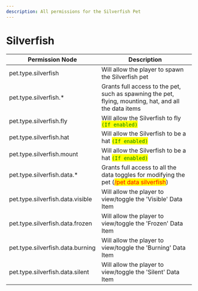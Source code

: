 ```yaml
---
description: All permissions for the Silverfish Pet
---
```



# Silverfish
| Permission Node | Description |
| - | - |
| pet.type.silverfish | Will allow the player to spawn the Silverfish pet |
| pet.type.silverfish.* | Grants full access to the pet, such as spawning the pet, flying, mounting, hat, and all the data items |
| pet.type.silverfish.fly | Will allow the Silverfish to fly <mark style="color:green;">`(If enabled)`</mark> |
| pet.type.silverfish.hat | Will allow the Silverfish to be a hat <mark style="color:green;">`(If enabled)`</mark> |
| pet.type.silverfish.mount | Will allow the Silverfish to be a hat <mark style="color:green;">`(If enabled)`</mark> |
| pet.type.silverfish.data.* | Grants full access to all the data toggles for modifying the pet (<mark style="color:red;">/pet data silverfish</mark>) |
| pet.type.silverfish.data.visible | Will allow the player to view/toggle the 'Visible' Data Item |
| pet.type.silverfish.data.frozen | Will allow the player to view/toggle the 'Frozen' Data Item |
| pet.type.silverfish.data.burning | Will allow the player to view/toggle the 'Burning' Data Item |
| pet.type.silverfish.data.silent | Will allow the player to view/toggle the 'Silent' Data Item |

